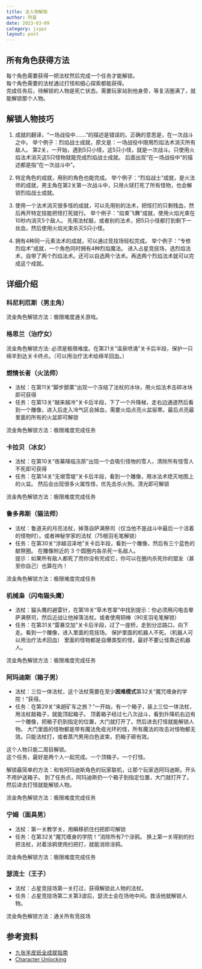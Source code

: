 ```yaml
---
title: 全人物解锁
author: 阿星
date: 2023-03-09
category: jzypz
layout: post
---
```


## 所有角色获得方法
每个角色需要获得一把法杖然后完成一个任务才能解锁。  
每个角色需要的法杖通过打怪和细心探索都能获得。  
完成任务后，待解锁的人物是死亡状态。需要玩家站到他身旁，等复活圈满了，就能解锁那个人物。


## 解锁人物技巧
1. 成就的翻译，“一场战役中.......”的描述是错误的。正确的意思是，在一次战斗之中。
举个例子：烈焰战士成就，原文是：一场战役中限用烈焰法术消灭所有敌人。
第2关，一开始，遇到5只小怪，这5只小怪，就是一次战斗。只使用火焰法术消灭这5只怪物就能完成烈焰战士成就。
后面出现“在一场战役中”的描述都是指“在一次战斗中”。

2. 特定角色的成就，用别的角色也能完成。
举个例子：“烈焰战士”成就，是火法师的成就，男主角在第2关第一次战斗中，只用火球打死了所有怪物，也会解锁烈焰战士成就。

3. 使用一个法术消灭很多怪的成就，可以先用别的法术，把怪打的只剩残血，然后再开特定技能把怪打死就行。
举个例子：“焰束飞舞”成就，使用火焰光束在10秒内消灭5个敌人。
先用法杖敲，或者别的法术，把5只小怪都打到剩下一丝血，然后使用火焰光束杀灭5只小怪。

4. 拥有4种同一元素法术的成就，可以通过竞技场轻松完成。
举个例子：“专修烈焰术”成就，一个角色同时拥有4种烈焰魔法。
进入占星竞技场，选烈焰法术，自带了两个烈焰法术。还可以自选两个法术。再选两个烈焰法术就可以完成这个成就。


## 详细介绍
### 科尼利厄斯（男主角）
流金角色解锁方法：极限难度通关游戏。


### 格思兰（治疗女）
流金角色解锁方法: 必须是极限难度。在第21关“温泉喷涌”关卡后半段，保护一只绵羊到达关卡终点。（可以用治疗法术给绵羊回血。）


### 燃情长者（火法师）
- 法杖：在第11关“脚步颤栗”出现一个冻结了法杖的冰块，用火焰法术击碎冰块即可获得
- 任务：在第13关“越来越冷”关卡后半段，下了一个升降梯，走右边通道然后看到一个雕像，进入后走入冷气区会掉血，需要火焰点亮火盆驱寒。最后点亮最里面的所有的火盆即可解锁

流金角色解锁方法：极限难度完成任务


### 卡拉贝（冰女）
- 法杖：在第10关“夜幕降临冻原”出现一个会吸引怪物的雪人，清除所有怪雪人不死即可获得
- 任务：在第14关“无垠雪堤”关卡后半段，看到一个雕像，用冰法术熄灭地图上的火盆。
然后会出现很多火属性怪，优先击杀火狗。清光即可解锁

流金角色解锁方法：极限难度完成任务


### 鲁多弗斯（猫法师）
- 法杖：鲁道夫的月亮法杖，掉落自萨满祭司（仅当他不是战斗中最后一个活着的怪物时）。或者神秘学家的法杖（75根羽毛笔解锁）
- 任务：在第30关“涉越沼泽地”关卡后半段，看到一个雕像，然后有三个蓝色的献祭圈。
在雕像附近的 3 个圆圈内各杀死一名敌人。  
提示：如果所有敌人都死了而你没有完成它，你可以在圈内杀死你的盟友（甚至你自己）也算在内！

流金角色解锁方法：极限难度完成任务


### 机械枭（闪电猫头鹰）
- 法杖：猫头鹰的避雷针，在第18关“草木苍翠”中找到提示：你必须用闪电击晕萨满祭司，然后近战让他掉落法杖。或者使用铜棒（90支羽毛笔解锁）
- 任务：在第31关“雷暴交加”关卡后半段，过了一座桥，走到分岔路口，向下走。看到一个雕像，进入里面的竞技场。
保护里面的机器人不死。（机器人可以用治疗法术回血）
里面的怪物都是自爆类型的怪，最好不要让怪靠近机器人。

流金角色解锁方法：极限难度完成任务


### 阿玛迪斯（箱子男）
- 法杖：三位一体法杖，这个法杖需要在至少**困难模式**第32关“魔咒缠身的学院！”获得。
- 任务：在第29关“来趟矿车之旅？”一开始，有一个箱子，装上三位一体法杖，用法杖敲箱子，就能顶起箱子。
顶着箱子经过七八次战斗，看到升降机右边有一个雕像，把箱子扔到指定的位置，大门就打开了。然后进去打怪就能解锁人物。
大门里面的怪物都是带有魔法免疫光环的怪，所有魔法的攻击对怪物都无效。只能法杖打，或者蒸汽男用白色波束，扔箱子砸有效。  

这个人物只能二周目解锁。  
这个任务，最好是两个人一起完成。一个顶箱子。一个打怪。

解锁最简单的方法：和有阿玛迪斯角色的玩家联机，让那个玩家选阿玛迪斯。开头不用护送箱子。
到了任务点，阿玛迪斯扔一个箱子到指定位置，大门就打开了。然后进去打怪就能解锁人物。

流金角色解锁方法：极限难度完成任务


### 宁姆（面具男）
- 法杖：第一关教学关，用瞬移抓住扫把即可解锁
- 任务：在第32关“魔咒缠身的学院！”消除所有7个涂鸦。
换上第一关得到的扫把法杖，对着涂鸦使用扫把打，就能消除涂鸦。

流金角色解锁方法：极限难度完成任务


### 瑟流士（王子）
- 法杖：占星竞技场第一关打过，获得解锁此人物的法杖。
- 任务：占星竞技场第二关第3波后，瑟流士会在场地中间。救活他就解锁人物。

流金角色解锁方法：通关所有竞技场


## 参考资料
- [九张羊皮纸全成就指南](https://steamcommunity.com/sharedfiles/filedetails/?id=1992724674)
- [Character Unlocking](https://steamcommunity.com/sharedfiles/filedetails/?id=1225603192)